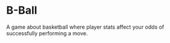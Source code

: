 # B-Ball
A game about basketball where player stats affect your odds of successfully performing a move.
